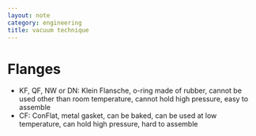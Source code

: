 ```yaml
---
layout: note
category: engineering
title: vacuum technique
---
```


Flanges
=======

- KF, QF, NW or DN: Klein Flansche, o-ring made of rubber, cannot be used other
  than room temperature, cannot hold high pressure, easy to assemble
- CF: ConFlat, metal gasket, can be baked, can be used at low temperature, can
  hold high pressure, hard to assemble

